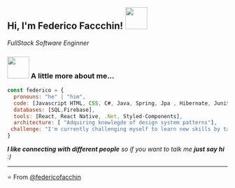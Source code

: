 <h2> Hi, I'm Federico Faccchin! <img src="https://media.giphy.com/media/l4KhQo2MESJkc6QbS/giphy.gif" width="50"></h2>
<p><em>FullStack Software Enginner</em></p>

### <img src="https://media.giphy.com/media/VgCDAzcKvsR6OM0uWg/giphy.gif" width="50"> A little more about me...  

```javascript
const federico = {
  pronouns: "he" | "him",
  code: [Javascript HTML, CSS, C#, Java, Spring, Jpa , Hibernate, Junit, Mockito],
  databases: [SQL,Firebase],
  tools: [React, React Native, .Net, Styled-Components],
  architecture: [ "Adquiring knowlegde of design system patterns"],
 challenge: "I'm currently challenging myself to learn new skills by taking courses of Java, Data Structure and Algorithms , Spring , and more to improve myself and be a better programmer."
}
```

<em><b>I like connecting with different people</b> so if you want to talk me <b>just say hi</b> :)</em>

---

⭐️ From [@federicofacchin](https://github.com/federicofacchin)
